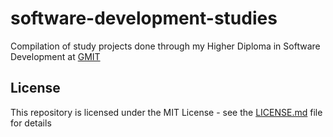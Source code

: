 # software-development-studies
Compilation of study projects done through my Higher Diploma in Software Development at [GMIT](https://www.gmit.ie/)

## License

This repository is licensed under the MIT License - see the [LICENSE.md](LICENSE.md) file for details
